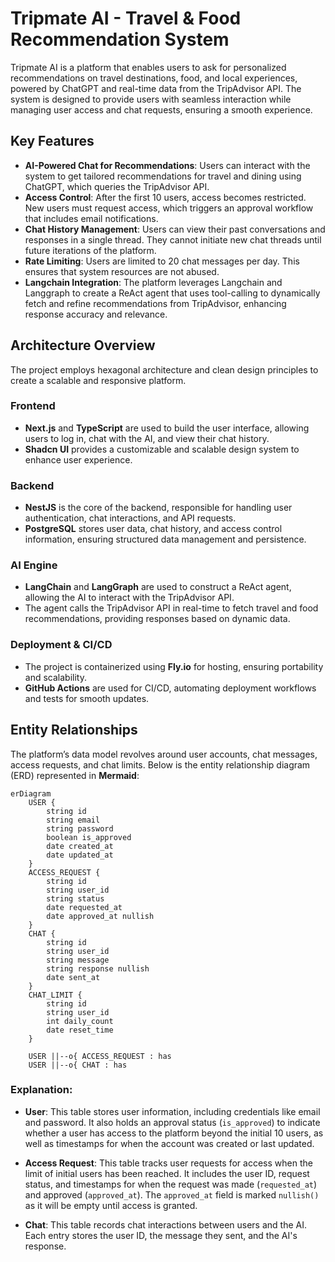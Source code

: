 # Tripmate AI - Travel & Food Recommendation System

Tripmate AI is a platform that enables users to ask for personalized recommendations on travel destinations, food, and local experiences, powered by ChatGPT and real-time data from the TripAdvisor API. The system is designed to provide users with seamless interaction while managing user access and chat requests, ensuring a smooth experience.

## Key Features

- **AI-Powered Chat for Recommendations**: Users can interact with the system to get tailored recommendations for travel and dining using ChatGPT, which queries the TripAdvisor API.
- **Access Control**: After the first 10 users, access becomes restricted. New users must request access, which triggers an approval workflow that includes email notifications.
- **Chat History Management**: Users can view their past conversations and responses in a single thread. They cannot initiate new chat threads until future iterations of the platform.
- **Rate Limiting**: Users are limited to 20 chat messages per day. This ensures that system resources are not abused.
- **Langchain Integration**: The platform leverages Langchain and Langgraph to create a ReAct agent that uses tool-calling to dynamically fetch and refine recommendations from TripAdvisor, enhancing response accuracy and relevance.

## Architecture Overview

The project employs hexagonal architecture and clean design principles to create a scalable and responsive platform.

### Frontend

- **Next.js** and **TypeScript** are used to build the user interface, allowing users to log in, chat with the AI, and view their chat history.
- **Shadcn UI** provides a customizable and scalable design system to enhance user experience.

### Backend

- **NestJS** is the core of the backend, responsible for handling user authentication, chat interactions, and API requests.
- **PostgreSQL** stores user data, chat history, and access control information, ensuring structured data management and persistence.

### AI Engine

- **LangChain** and **LangGraph** are used to construct a ReAct agent, allowing the AI to interact with the TripAdvisor API.
- The agent calls the TripAdvisor API in real-time to fetch travel and food recommendations, providing responses based on dynamic data.

### Deployment & CI/CD

- The project is containerized using **Fly.io** for hosting, ensuring portability and scalability.
- **GitHub Actions** are used for CI/CD, automating deployment workflows and tests for smooth updates.

## Entity Relationships

The platform’s data model revolves around user accounts, chat messages, access requests, and chat limits. Below is the entity relationship diagram (ERD) represented in **Mermaid**:

```mermaid
erDiagram
    USER {
        string id
        string email
        string password
        boolean is_approved
        date created_at
        date updated_at
    }
    ACCESS_REQUEST {
        string id
        string user_id
        string status
        date requested_at
        date approved_at nullish
    }
    CHAT {
        string id
        string user_id
        string message
        string response nullish
        date sent_at
    }
    CHAT_LIMIT {
        string id
        string user_id
        int daily_count
        date reset_time
    }

    USER ||--o{ ACCESS_REQUEST : has
    USER ||--o{ CHAT : has
```

### Explanation:

- **User**: This table stores user information, including credentials like email and password. It also holds an approval status (`is_approved`) to indicate whether a user has access to the platform beyond the initial 10 users, as well as timestamps for when the account was created or last updated.
- **Access Request**: This table tracks user requests for access when the limit of initial users has been reached. It includes the user ID, request status, and timestamps for when the request was made (`requested_at`) and approved (`approved_at`). The `approved_at` field is marked `nullish()` as it will be empty until access is granted.

- **Chat**: This table records chat interactions between users and the AI. Each entry stores the user ID, the message they sent, and the AI's response.
